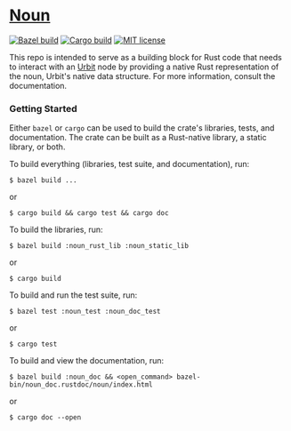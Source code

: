 # [Noun](https://developers.urbit.org/reference/glossary/noun)

[![Bazel build](https://github.com/mcevoypeter/noun/actions/workflows/bazel-build.yml/badge.svg)](https://github.com/mcevoypeter/noun/actions/workflows/bazel-build.yml)
[![Cargo build](https://github.com/mcevoypeter/noun/actions/workflows/cargo-build.yml/badge.svg)](https://github.com/mcevoypeter/noun/actions/workflows/cargo-build.yml)
[![MIT license](https://img.shields.io/badge/license-MIT-blue.svg)](./LICENSE.txt)

This repo is intended to serve as a building block for Rust code that needs to
interact with an [Urbit](https://urbit.org) node by providing a native Rust
representation of the noun, Urbit's native data structure. For more information,
consult the documentation.

### Getting Started

Either `bazel` or `cargo` can be used to build the crate's libraries, tests, and
documentation. The crate can be built as a Rust-native library, a static
library, or both.

To build everything (libraries, test suite, and documentation), run:
```console
$ bazel build ...
```
or
```console
$ cargo build && cargo test && cargo doc
```

To build the libraries, run:
```console
$ bazel build :noun_rust_lib :noun_static_lib
```
or
```console
$ cargo build
```

To build and run the test suite, run:
```console
$ bazel test :noun_test :noun_doc_test
```
or
```console
$ cargo test
```

To build and view the documentation, run:
```console
$ bazel build :noun_doc && <open_command> bazel-bin/noun_doc.rustdoc/noun/index.html
```
or
```console
$ cargo doc --open
```
